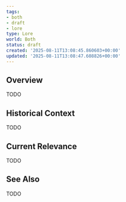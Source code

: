 ```yaml
---
tags:
- both
- draft
- lore
type: Lore
world: Both
status: draft
created: '2025-08-11T13:08:45.860603+00:00'
updated: '2025-08-11T13:08:47.608826+00:00'
---
```



## Overview

TODO
## Historical Context

TODO
## Current Relevance

TODO
## See Also

TODO

